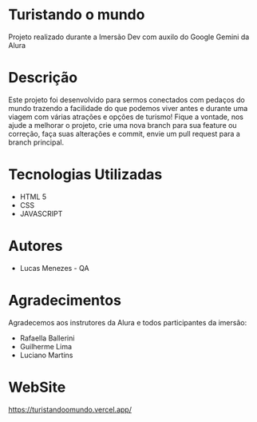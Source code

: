 # Turistando o mundo

Projeto realizado durante a Imersão Dev com auxilo do Google Gemini da Alura

# Descrição

Este projeto foi desenvolvido para sermos conectados com pedaços do mundo trazendo a facilidade do que podemos viver antes e durante uma viagem com várias atrações e opções de turismo!
Fique a vontade, nos ajude a melhorar o projeto, crie uma nova branch para sua feature ou correção, faça suas alterações e commit, envie um pull request para a branch principal.

# Tecnologias Utilizadas
* HTML 5
* CSS
* JAVASCRIPT

# Autores
* Lucas Menezes - QA

# Agradecimentos
Agradecemos aos instrutores da Alura e todos participantes da imersão:

* Rafaella Ballerini
* Guilherme Lima
* Luciano Martins

# WebSite
https://turistandoomundo.vercel.app/
